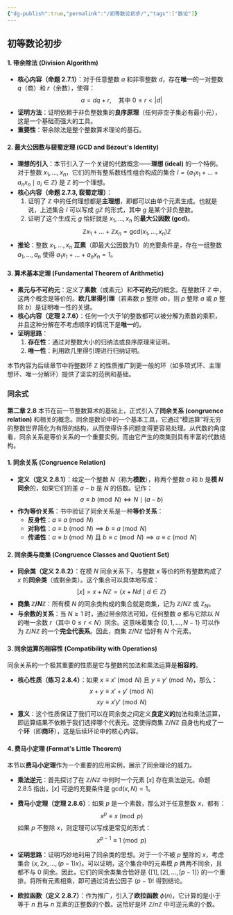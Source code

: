 ```yaml
---
{"dg-publish":true,"permalink":"/初等数论初步/","tags":["数论"]}
---
```


## 初等数论初步
#### **1. 带余除法 (Division Algorithm)**
*   **核心内容（命题 2.7.1）**：对于任意整数 $a$ 和非零整数 $d$，存在**唯一**的一对整数 $q$（商）和 $r$（余数），使得：
    $$ a = dq + r, \quad \text{其中 } 0 \le r < |d| $$
*   **证明方法**：证明依赖于非负整数集的**良序原理**（任何非空子集必有最小元），这是一个基础而强大的工具。
*   **重要性**：带余除法是整个整数算术理论的基石。

#### **2. 最大公因数与裴蜀定理 (GCD and Bézout's Identity)**
*   **理想的引入**：本节引入了一个关键的代数概念——**理想 (ideal)** 的一个特例。对于整数 $x_1, \dots, x_n$，它们的所有整系数线性组合构成的集合 $I = \{a_1x_1 + \dots + a_nx_n \mid a_i \in \mathbb{Z}\}$ 是 $\mathbb{Z}$ 的一个理想。
*   **核心内容（命题 2.7.3, 裴蜀定理）**：
    1.  证明了 $\mathbb{Z}$ 中的任何理想都是**主理想**，即都可以由单个元素生成。也就是说，上述集合 $I$ 可以写成 $g\mathbb{Z}$ 的形式，其中 $g$ 是某个非负整数。
    2.  证明了这个生成元 $g$ 恰好就是 $x_1, \dots, x_n$ 的**最大公因数 (gcd)**。
    $$ \mathbb{Z}x_1 + \dots + \mathbb{Z}x_n = \text{gcd}(x_1, \dots, x_n)\mathbb{Z} $$
*   **推论**：整数 $x_1, \dots, x_n$ **互素**（即最大公因数为1）的充要条件是，存在一组整数 $a_1, \dots, a_n$ 使得 $a_1x_1 + \dots + a_nx_n = 1$。

#### **3. 算术基本定理 (Fundamental Theorem of Arithmetic)**
*   **素元与不可约元**：定义了**素数**（或素元）和**不可约元**的概念。在整数环 $\mathbb{Z}$ 中，这两个概念是等价的。**欧几里得引理**（若素数 $p$ 整除 $ab$，则 $p$ 整除 $a$ 或 $p$ 整除 $b$）是证明唯一性的关键。
*   **核心内容（定理 2.7.6）**：任何一个大于1的整数都可以被分解为素数的乘积，并且这种分解在不考虑顺序的情况下是**唯一**的。
*   **证明思路**：
    1.  **存在性**：通过对整数大小的归纳法或良序原理来证明。
    2.  **唯一性**：利用欧几里得引理进行归纳证明。

本节内容为后续章节中将整数环 $\mathbb{Z}$ 的性质推广到更一般的环（如多项式环、主理想环、唯一分解环）提供了坚实的范例和基础。

### 同余式
**第二章 2.8**
本节在前一节整数算术的基础上，正式引入了**同余关系 (congruence relation)** 和相关的概念。同余是数论中的一个基本工具，它通过“模运算”将无穷的整数世界简化为有限的结构，从而使得许多问题变得更容易处理。从代数的角度看，同余关系是等价关系的一个重要实例，而由它产生的商集则具有丰富的代数结构。

#### **1. 同余关系 (Congruence Relation)**
*   **定义（定义 2.8.1）**：给定一个整数 $N$（称为**模数**），称两个整数 $a$ 和 $b$ 是**模 $N$ 同余**的，如果它们的差 $a-b$ 是 $N$ 的倍数。记作：
    $$ a \equiv b \pmod N \iff N \mid (a-b) $$
*   **作为等价关系**：书中验证了同余关系是一种**等价关系**：
    *   **反身性**：$a \equiv a \pmod N$
    *   **对称性**：$a \equiv b \pmod N \implies b \equiv a \pmod N$
    *   **传递性**：$a \equiv b \pmod N$ 且 $b \equiv c \pmod N \implies a \equiv c \pmod N$

#### **2. 同余类与商集 (Congruence Classes and Quotient Set)**
*   **同余类（定义 2.8.2）**：在模 $N$ 同余关系下，与整数 $x$ 等价的所有整数构成了 $x$ 的**同余类**（或剩余类）。这个集合可以具体地写成：
    $$ [x] = x + N\mathbb{Z} = \{x + Nd \mid d \in \mathbb{Z}\} $$
*   **商集 $\mathbb{Z}/N\mathbb{Z}$**：所有模 $N$ 的同余类构成的集合就是商集，记为 $\mathbb{Z}/N\mathbb{Z}$ 或 $\mathbb{Z}_N$。
*   **与余数的关系**：当 $N \ge 1$ 时，通过带余除法可知，任何整数 $a$ 都与它除以 $N$ 的唯一余数 $r$（其中 $0 \le r < N$）同余。这意味着集合 $\{0, 1, \dots, N-1\}$ 可以作为 $\mathbb{Z}/N\mathbb{Z}$ 的一个**完全代表系**。因此，商集 $\mathbb{Z}/N\mathbb{Z}$ 恰好有 $N$ 个元素。

#### **3. 同余运算的相容性 (Compatibility with Operations)**
同余关系的一个极其重要的性质是它与整数的加法和乘法运算是**相容的**。

*   **核心性质（练习 2.8.4）**：如果 $x \equiv x' \pmod N$ 且 $y \equiv y' \pmod N$，那么：
    $$ x+y \equiv x'+y' \pmod N $$
    $$ xy \equiv x'y' \pmod N $$
*   **意义**：这个性质保证了我们可以在同余类之间定义**良定义的**加法和乘法运算，即运算结果不依赖于我们选择哪个代表元。这使得商集 $\mathbb{Z}/N\mathbb{Z}$ 自身也构成了一个**环**（即**商环**），这是后续环论中的核心内容。

#### **4. 费马小定理 (Fermat's Little Theorem)**
本节以**费马小定理**作为一个重要的应用实例，展示了同余理论的威力。

*   **乘法逆元**：首先探讨了在 $\mathbb{Z}/N\mathbb{Z}$ 中何时一个元素 $[x]$ 存在乘法逆元。命题 2.8.5 指出，$[x]$ 可逆的充要条件是 $\text{gcd}(x, N) = 1$。
*   **费马小定理（定理 2.8.6）**：如果 $p$ 是一个素数，那么对于任意整数 $x$，都有：
    $$ x^p \equiv x \pmod p $$
    如果 $p$ 不整除 $x$，则定理可以写成更常见的形式：
    $$ x^{p-1} \equiv 1 \pmod p $$
*   **证明思路**：证明巧妙地利用了同余类的思想。对于一个不被 $p$ 整除的 $x$，考虑集合 $\{x, 2x, \dots, (p-1)x\}$。可以证明，这个集合中的元素模 $p$ 两两不同余，且都不与 $0$ 同余。因此，它们的同余类集合恰好是 $\{[1], [2], \dots, [p-1]\}$ 的一个重排。将所有元素相乘，即可通过消去公因子 $(p-1)!$ 得到结论。

*   **欧拉函数（定义 2.8.7）**：作为推广，引入了**欧拉函数** $\phi(n)$，它计算的是小于等于 $n$ 且与 $n$ 互素的正整数的个数。这恰好是环 $\mathbb{Z}/n\mathbb{Z}$ 中可逆元素的个数。